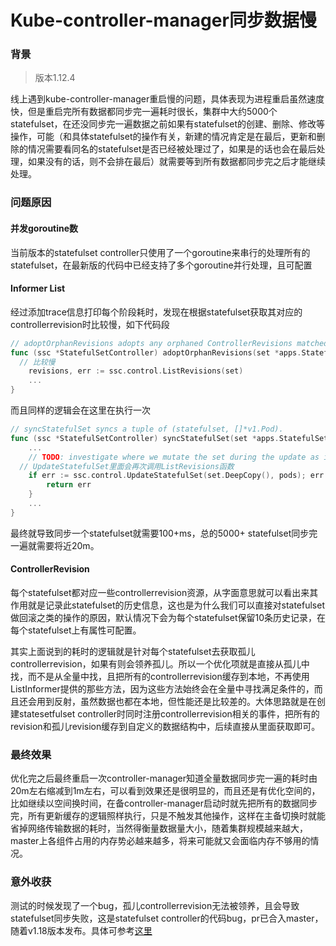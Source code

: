 # Kube-controller-manager同步数据慢


### 背景

> 版本1.12.4

线上遇到kube-controller-manager重启慢的问题，具体表现为进程重启虽然速度快，但是重启完所有数据都同步完一遍耗时很长，集群中大约5000个statefulset，在还没同步完一遍数据之前如果有statefulset的创建、删除、修改等操作，可能（和具体statefulset的操作有关，新建的情况肯定是在最后，更新和删除的情况需要看同名的statefulset是否已经被处理过了，如果是的话也会在最后处理，如果没有的话，则不会排在最后）就需要等到所有数据都同步完之后才能继续处理。

### 问题原因

#### 并发goroutine数

当前版本的statefulset controller只使用了一个goroutine来串行的处理所有的statefulset，在最新版的代码中已经支持了多个goroutine并行处理，且可配置

#### Informer List

经过添加trace信息打印每个阶段耗时，发现在根据statefulset获取其对应的controllerrevision时比较慢，如下代码段

```go
// adoptOrphanRevisions adopts any orphaned ControllerRevisions matched by set's Selector.
func (ssc *StatefulSetController) adoptOrphanRevisions(set *apps.StatefulSet) error {
  // 比较慢
	revisions, err := ssc.control.ListRevisions(set)
	...
}
```

而且同样的逻辑会在这里在执行一次

```go
// syncStatefulSet syncs a tuple of (statefulset, []*v1.Pod).
func (ssc *StatefulSetController) syncStatefulSet(set *apps.StatefulSet, pods []*v1.Pod) error {
	...
	// TODO: investigate where we mutate the set during the update as it is not obvious.
  // UpdateStatefulSet里面会再次调用ListRevisions函数
	if err := ssc.control.UpdateStatefulSet(set.DeepCopy(), pods); err != nil {
		return err
	}
	...
}

```

最终就导致同步一个statefulset就需要100+ms，总的5000+ statefulset同步完一遍就需要将近20m。

#### ControllerRevision

每个statefulset都对应一些controllerrevision资源，从字面意思就可以看出来其作用就是记录此statefulset的历史信息，这也是为什么我们可以直接对statefulset做回滚之类的操作的原因，默认情况下会为每个statefulset保留10条历史记录，在每个statefulset上有属性可配置。

其实上面说到的耗时的逻辑就是针对每个statefulset去获取孤儿controllerrevision，如果有则会领养孤儿。所以一个优化项就是直接从孤儿中找，而不是从全量中找，且把所有的controllerrevision缓存到本地，不再使用ListInformer提供的那些方法，因为这些方法始终会在全量中寻找满足条件的，而且还会用到反射，虽然数据也都在本地，但性能还是比较差的。大体思路就是在创建statesetfulset controller时同时注册controllerrevision相关的事件，把所有的revision和孤儿revision缓存到自定义的数据结构中，后续直接从里面获取即可。

### 最终效果

优化完之后最终重启一次controller-manager知道全量数据同步完一遍的耗时由20m左右缩减到1m左右，可以看到效果还是很明显的，而且还是有优化空间的，比如继续以空间换时间，在备controller-manager启动时就先把所有的数据同步完，所有更新缓存的逻辑照样执行，只是不触发其他操作，这样在主备切换时就能省掉网络传输数据的耗时，当然得衡量数据量大小，随着集群规模越来越大，master上各组件占用的内存势必越来越多，将来可能就又会面临内存不够用的情况。

### 意外收获

测试的时候发现了一个bug，孤儿controllerrevision无法被领养，且会导致statefulset同步失败，这是statefulset controller的代码bug，pr已合入master，随着v1.18版本发布。具体可参考[这里](https://github.com/kubernetes/kubernetes/pull/86801)

